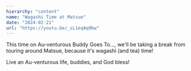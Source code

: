 ```yaml
---
hierarchy: "content"
name: "Wagashi Time at Matsue"
date: "2024-02-21"
url: "https://youtu.be/_sL1eqAq9bw"
---
```


This time on Au-venturous Buddy Goes To..., we'll be taking a break from touring around Matsue, because it's wagashi (and tea) time!

Live an Au-venturous life, buddies, and God bless!
